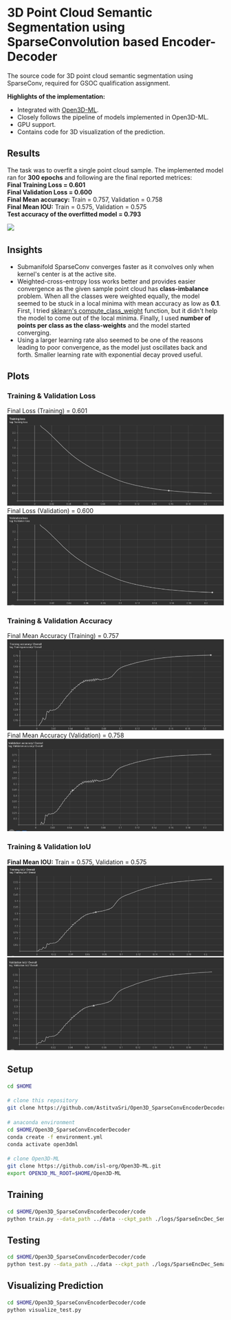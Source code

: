 # 3D Point Cloud Semantic Segmentation using SparseConvolution based Encoder-Decoder
The source code for 3D point cloud semantic segmentation using SparseConv, required for GSOC qualification assignment.


**Highlights of the implementation:**

* Integrated with [Open3D-ML](http://www.open3d.org/docs/release/open3d_ml.html).
* Closely follows the pipeline of models implemented in Open3D-ML.
* GPU support.
* Contains code for 3D visualization of the prediction.

## Results

The task was to overfit a single point cloud sample. The implemented model ran for **300 epochs** and following are the final reported metrices:\
**Final Training Loss = 0.601**\
**Final Validation Loss = 0.600**\
**Final Mean accuracy:** Train = 0.757, Validation = 0.758\
**Final Mean IOU:** Train = 0.575, Validation = 0.575\
**Test accuracy of the overfitted model = 0.793**

<kbd>
  <img src="https://github.com/AstitvaSri/Open3D_SparseConvEncoderDecoder/blob/main/pcd.gif" width="1920">
</kbd>

## Insights
* Submanifold SparseConv converges faster as it convolves only when kernel's center is at the active site.
* Weighted-cross-entropy loss works better and provides easier convergence as the given sample point cloud has **class-imbalance** problem. When all the classes were weighted equally, the model seemed to be stuck in a local minima with mean accuracy as low as **0.1**. First, I tried [sklearn's compute_class_weight](https://scikit-learn.org/stable/modules/generated/sklearn.utils.class_weight.compute_class_weight.html) function, but it didn't help the model to come out of the local minima. Finally, I used **number of points per class as the class-weights** and the model started converging.
* Using a larger learning rate also seemed to be one of the reasons leading to poor convergence, as the model just oscillates back and forth. Smaller learning rate with exponential decay proved useful.

## Plots
### Training & Validation Loss
Final Loss (Training) = 0.601
<kbd>
  <img src="https://github.com/AstitvaSri/Open3D_SparseConvEncoderDecoder/blob/main/plots/train_loss.png">
</kbd>
Final Loss (Validation) = 0.600
<kbd>
  <img src="https://github.com/AstitvaSri/Open3D_SparseConvEncoderDecoder/blob/main/plots/val_loss.png">
</kbd>

### Training & Validation Accuracy
Final Mean Accuracy (Training) = 0.757
<kbd>
  <img src="https://github.com/AstitvaSri/Open3D_SparseConvEncoderDecoder/blob/main/plots/training_acc.png">
</kbd>
Final Mean Accuracy (Validation) = 0.758
<kbd>
  <img src="https://github.com/AstitvaSri/Open3D_SparseConvEncoderDecoder/blob/main/plots/val_acc.png">
</kbd>

### Training & Validation IoU
**Final Mean IOU:** Train = 0.575, Validation = 0.575
<kbd>
  <img src="https://github.com/AstitvaSri/Open3D_SparseConvEncoderDecoder/blob/main/plots/training_IOU.png">
</kbd>
<kbd>
  <img src="https://github.com/AstitvaSri/Open3D_SparseConvEncoderDecoder/blob/main/plots/val_IOU.png">
</kbd>

## Setup

```bash
cd $HOME

# clone this repository
git clone https://github.com/AstitvaSri/Open3D_SparseConvEncoderDecoder.git

# anaconda environment
cd $HOME/Open3D_SparseConvEncoderDecoder
conda create -f environment.yml
conda activate open3dml

# clone Open3D-ML
git clone https://github.com/isl-org/Open3D-ML.git
export OPEN3D_ML_ROOT=$HOME/Open3D-ML
```

## Training
```bash
cd $HOME/Open3D_SparseConvEncoderDecoder/code
python train.py --data_path ../data --ckpt_path ./logs/SparseEncDec_Semantic3D_torch/checkpoint
```
## Testing
```bash
cd $HOME/Open3D_SparseConvEncoderDecoder/code
python test.py --data_path ../data --ckpt_path ./logs/SparseEncDec_Semantic3D_torch/checkpoint
```
## Visualizing Prediction
```bash
cd $HOME/Open3D_SparseConvEncoderDecoder/code
python visualize_test.py
```

